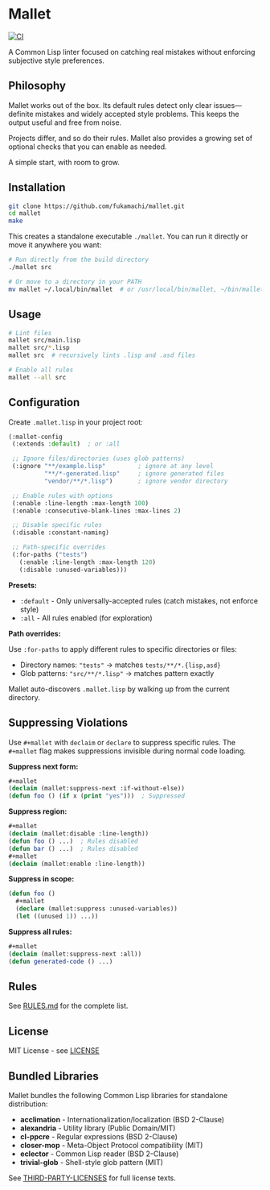 # Mallet

[![CI](https://github.com/fukamachi/mallet/actions/workflows/ci.yml/badge.svg)](https://github.com/fukamachi/mallet/actions/workflows/ci.yml)

A Common Lisp linter focused on catching real mistakes without enforcing subjective style preferences.

## Philosophy

Mallet works out of the box. Its default rules detect only clear issues—definite mistakes and widely accepted style problems. This keeps the output useful and free from noise.

Projects differ, and so do their rules. Mallet also provides a growing set of optional checks that you can enable as needed.

A simple start, with room to grow.

## Installation

```bash
git clone https://github.com/fukamachi/mallet.git
cd mallet
make
```

This creates a standalone executable `./mallet`. You can run it directly or move it anywhere you want:

```bash
# Run directly from the build directory
./mallet src

# Or move to a directory in your PATH
mv mallet ~/.local/bin/mallet  # or /usr/local/bin/mallet, ~/bin/mallet, etc.
```

## Usage

```bash
# Lint files
mallet src/main.lisp
mallet src/*.lisp
mallet src  # recursively lints .lisp and .asd files

# Enable all rules
mallet --all src
```

## Configuration

Create `.mallet.lisp` in your project root:

```lisp
(:mallet-config
 (:extends :default)  ; or :all

 ;; Ignore files/directories (uses glob patterns)
 (:ignore "**/example.lisp"         ; ignore at any level
          "**/*-generated.lisp"     ; ignore generated files
          "vendor/**/*.lisp")       ; ignore vendor directory

 ;; Enable rules with options
 (:enable :line-length :max-length 100)
 (:enable :consecutive-blank-lines :max-lines 2)

 ;; Disable specific rules
 (:disable :constant-naming)

 ;; Path-specific overrides
 (:for-paths ("tests")
   (:enable :line-length :max-length 120)
   (:disable :unused-variables)))
```

**Presets:**

- `:default` - Only universally-accepted rules (catch mistakes, not enforce style)
- `:all` - All rules enabled (for exploration)

**Path overrides:**

Use `:for-paths` to apply different rules to specific directories or files:
- Directory names: `"tests"` → matches `tests/**/*.{lisp,asd}`
- Glob patterns: `"src/**/*.lisp"` → matches pattern exactly

Mallet auto-discovers `.mallet.lisp` by walking up from the current directory.

## Suppressing Violations

Use `#+mallet` with `declaim` or `declare` to suppress specific rules. The `#+mallet` flag makes suppressions invisible during normal code loading.

**Suppress next form:**
```lisp
#+mallet
(declaim (mallet:suppress-next :if-without-else))
(defun foo () (if x (print "yes")))  ; Suppressed
```

**Suppress region:**
```lisp
#+mallet
(declaim (mallet:disable :line-length))
(defun foo () ...)  ; Rules disabled
(defun bar () ...)  ; Rules disabled
#+mallet
(declaim (mallet:enable :line-length))
```

**Suppress in scope:**
```lisp
(defun foo ()
  #+mallet
  (declare (mallet:suppress :unused-variables))
  (let ((unused 1)) ...))
```

**Suppress all rules:**
```lisp
#+mallet
(declaim (mallet:suppress-next :all))
(defun generated-code () ...)
```

## Rules

See [RULES.md](RULES.md) for the complete list.

## License

MIT License - see [LICENSE](LICENSE)

## Bundled Libraries

Mallet bundles the following Common Lisp libraries for standalone distribution:

- **acclimation** - Internationalization/localization (BSD 2-Clause)
- **alexandria** - Utility library (Public Domain/MIT)
- **cl-ppcre** - Regular expressions (BSD 2-Clause)
- **closer-mop** - Meta-Object Protocol compatibility (MIT)
- **eclector** - Common Lisp reader (BSD 2-Clause)
- **trivial-glob** - Shell-style glob pattern (MIT)

See [THIRD-PARTY-LICENSES](THIRD-PARTY-LICENSES) for full license texts.

